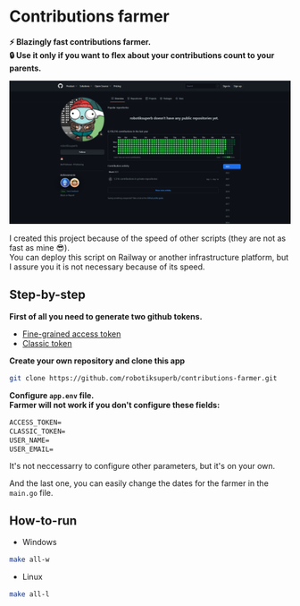 # Contributions farmer

**⚡ Blazingly fast contributions farmer. </br> 🔒 Use it only if you want to flex about your contributions count to your parents.**

![Farmer's result](.github/assets/result.png)

I created this project because of the speed of other scripts (they are not as fast as mine 😎). </br>
You can deploy this script on Railway or another infrastructure platform, but I assure you it is not necessary because of its speed.</br>

## Step-by-step

**First of all you need to generate two github tokens.**

- [Fine-grained access token](https://github.com/settings/tokens?type=beta)
- [Classic token](https://github.com/settings/tokens)

**Create your own repository and clone this app**

```bash
git clone https://github.com/robotiksuperb/contributions-farmer.git
```

**Configure `app.env` file.** </br>
**Farmer will not work if you don't configure these fields:**

```
ACCESS_TOKEN=
CLASSIC_TOKEN=
USER_NAME=
USER_EMAIL=
```

It's not neccessarry to configure other parameters, but it's on your own.

And the last one, you can easily change the dates for the farmer in the `main.go` file.

## How-to-run

- Windows

```bash
make all-w
```

- Linux

```bash
make all-l
```
